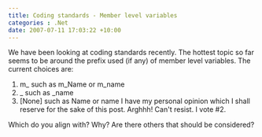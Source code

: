 ```yaml
---
title: Coding standards - Member level variables
categories : .Net
date: 2007-07-11 17:03:22 +10:00
---
```


We have been looking at coding standards recently. The hottest topic so far seems to be around the prefix used (if any) of member level variables. The current choices are:

1. m_ such as m_Name or m_name
1. _ such as _name
1. [None] such as Name or name
I have my personal opinion which I shall reserve for the sake of this post. Arghhh! Can't resist. I vote #2.

Which do you align with? Why? Are there others that should be considered?


